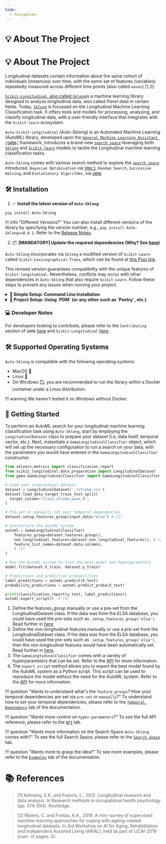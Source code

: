 ```yaml
---
hide:
  - navigation
---
```


# 💡 About The Project
# 💡 About The Project

Longitudinal datasets contain information about the same cohort of individuals (instances) over time, 
with the same set of features (variables) repeatedly measured across different time points 
(also called `waves`) [1,2].

[`Scikit-Longitudinal`, also called `Sklong`](https://simonprovost.github.io/scikit-longitudinal/)is a machine learning library designed to analyse
longitudinal data, also called _Panel data_ in certain fields. Today, [`Sklong`](https://simonprovost.github.io/scikit-longitudinal/) is focussed on the Longitudinal Machine Learning Classification task.
It offers tools and models for processing, analysing, 
and classify longitudinal data, with a user-friendly interface that 
integrates with the `Scikit-learn` ecosystem.

`Auto-Scikit-Longitudinal` (Auto-Sklong) is an Automated Machine Learning (AutoML) library, developed upon the
[`General Machine Learning Assistant (GAMA)`](https://openml-labs.github.io/gama/master/index.html#) framework, introduces a brand-new [`search space`](https://simonprovost.github.io/Auto-Sklong/search_space/) leveraging both
[`Sklong`](https://simonprovost.github.io/scikit-longitudinal/) and [`Scikit-learn`](https://scikit-learn.org/stable/) models to tackle the Longitudinal machine learning classification tasks.

`Auto-Sklong` comes with various search method to explore the [`search space`](https://simonprovost.github.io/Auto-Sklong/search_space/) introduced. `Bayesian Optimisation`
via [`SMAC3`](https://github.com/automl/SMAC3), `Random Search`, `Successive Halving`, and `Evolutionary Algorithms`, via [`GAMA`](https://openml-labs.github.io/gama/master/index.html#).

## 🛠️ Installation

1. ✅ **Install the latest version of `Auto-Sklong`**:

```shell
pip install Auto-Sklong
```
!!! info "Different Versions?"
    You can also install different versions of the library by specifying the version number, e.g., `pip install Auto-Sklong==0.0.1`. 
    Refer to the [Release Notes](https://github.com/simonprovost/scikit-longitudinal/releases).

2. 📦 **[MANDATORY] Update the required dependencies (Why? See [here](https://github.com/pdm-project/pdm/issues/1316#issuecomment-2106457708))**

`Auto-Sklong` incorporates via `Sklong` a modified version of `Scikit-Learn` called `Scikit-Lexicographical-Trees`, 
which can be found at [this Pypi link](https://pypi.org/project/scikit-lexicographical-trees/).

This revised version guarantees compatibility with the unique features of `Scikit-longitudinal`. 
Nevertheless, conflicts may occur with other dependencies in `Auto-Sklong` that also require `Scikit-Learn`. 
Follow these steps to prevent any issues when running your project.

<details>
<summary><strong>🫵 Simple Setup: Command Line Installation</strong></summary>

Say you want to try `Auto-Sklong` in a very simple environment. Such as without a proper `project.toml` file (`Poetry`, `PDM`, etc).
Run the following command:

```shell
pip uninstall scikit-learn scikit-lexicographical-trees && pip install scikit-lexicographical-trees
```
</details>

<details>
<summary><strong>🫵 Project Setup: Using `PDM` (or any other such as `Poetry`, etc.)</strong></summary>

Imagine you have a project being managed by `PDM`, or any other package manager. The example below demonstrates `PDM`. 
Nevertheless, the process is similar for `Poetry` and others. Consult their documentation for instructions on excluding a 
package.

Therefore, to prevent dependency conflicts, you can exclude `Scikit-Learn` by adding the provided configuration 
to your `pyproject.toml` file.

```toml
[tool.pdm.resolution]
excludes = ["scikit-learn"]
```

*This exclusion ensures Scikit-Lexicographical-Trees (used as `Scikit-learn`) is used seamlessly within your project.*
</details>

### 💻 Developer Notes

For developers looking to contribute, please refer to the `Contributing` section of `GAMA` [here](https://openml-labs.github.io/gama/master/contributing/index.html)
and `Scikit-Longitudinal` [here](https://simonprovost.github.io/scikit-longitudinal/contribution/).

## 🛠️ Supported Operating Systems

`Auto-Sklong` is compatible with the following operating systems:

- MacOS  
- Linux 🐧
- On Windows 🪟, you are recommended to run the library within a Docker container under a Linux distribution.

!!! warning
    We haven't tested it on Windows without Docker.

## 🚀 Getting Started

To perform an AutoML search for your longitudinal machine learning classification task using `Auto-Sklong`, start by employing the
`LongitudinalDataset` class to prepare your dataset (i.e, data itself, temporal vector, etc.). Next, instantiate
a `GamaLongitudinalClassifier` object, which will set up the necessary configuration to run a search on your data,
with the parameters you would have entered in the `GamaLongitudinalClassifier` constructor.

``` py
from sklearn.metrics import classification_report
from scikit_longitudinal.data_preparation import LongitudinalDataset
from gama.GamaLongitudinalClassifier import GamaLongitudinalClassifier

# Load your longitudinal dataset
dataset = LongitudinalDataset('./stroke.csv')
dataset.load_data_target_train_test_split(
  target_column="class_stroke_wave_4",
)

# Pre-set or manually set your temporal dependencies 
dataset.setup_features_group(input_data="elsa") # (1)

# Instantiate the AutoML system
automl = GamaLongitudinalClassifier(
    features_group=dataset.features_group(),
    non_longitudinal_features=dataset.non_longitudinal_features(), # (2)
    feature_list_names=dataset.data.columns,
    # (3)
)

# Run the AutoML system to find the best model and hyperparameters
model.fit(dataset.X_train, dataset.y_train)

# Predictions and prediction probabilities
label_predictions = automl.predict(X_test)
probability_predictions = automl.predict_proba(X_test)

print(classification_report(y_test, label_predictions))
automl.export_script()  # (4)
```

1. Define the features_group manually or use a pre-set from the LongitudinalDataset class. If the data was from the ELSA database, you could have used the pre-sets such as `.setup_features_group('elsa')`. Read further in [here](https://simonprovost.github.io/scikit-longitudinal/API/data_preparation/longitudinal_dataset/)
2. Define the non-longitudinal features manually or use a pre-set from the LongitudinalDataset class. If the data was from the ELSA database, you could have used the pre-sets such as `.setup_features_group('elsa')`, then the non-longitudinal features would have been automatically set. Read further in [here](https://simonprovost.github.io/scikit-longitudinal/API/data_preparation/longitudinal_dataset/).
3. The `GamaLongtudinalClassifier` comes with a variety of hyperparameters that can be set. Refer to the [API](https://simonprovost.github.io/Auto-Sklong/API) for more information.
4. The `export_script` method allows you to export the best model found by the AutoML system as a Python script. This script can be used to reproduce the model without the need for the AutoML system. Refer to the [API](https://simonprovost.github.io/Auto-Sklong/API) for more information.

!!! question "Wants to understand what's the `feature_groups`? How your temporal dependencies are set via `pre-set` or `manually`?"
    To understand how to set your temporal dependencies, please refer to the [`Temporal Dependency`](https://simonprovost.github.io/scikit-longitudinal/temporal_dependency/) tab of the documentation.

!!! question "Wants more control on `hyper-parameters`?"
    To see the full API reference, please refer to the [`API`](https://simonprovost.github.io/Auto-Sklong/API/) tab.

!!! question "Wants more information on the Search Space `Auto-Sklong` comes with?"
    To see the full Search Space, please refer to the [`Search Space`](https://simonprovost.github.io/Auto-Sklong/search_space/) tab.

!!! question "Wants more to grasp the idea?"
    To see more examples, please refer to the [`Examples`](https://simonprovost.github.io/Auto-Sklong/examples/) tab of the documentation.

# 📚 References

> [1] Kelloway, E.K. and Francis, L., 2012. Longitudinal research and data analysis. In Research methods in occupational health psychology (pp. 374-394). Routledge.

> [2] Ribeiro, C. and Freitas, A.A., 2019. A mini-survey of supervised machine learning approaches for coping with ageing-related longitudinal datasets. In 3rd Workshop on AI for Aging, Rehabilitation and Independent Assisted Living (ARIAL), held as part of IJCAI-2019 (num. of pages: 5).
